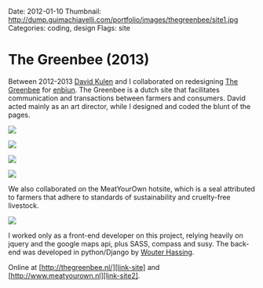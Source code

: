 Date: 2012-01-10
Thumbnail: http://dump.guimachiavelli.com/portfolio/images/thegreenbee/site1.jpg
Categories: coding, design
Flags: site

# The Greenbee (2013)

Between 2012-2013 [David Kulen][collab1] and I collaborated on redesigning [The Greenbee][link-site] for [enbiun][collab2]. The Greenbee is a dutch site that facilitates communication and transactions between farmers and consumers. David acted mainly as an art director, while I designed and coded the blunt of the pages.

[![](http://dump.guimachiavelli.com/portfolio/images/thegreenbee/site1.jpg)][link-site]

[![](http://dump.guimachiavelli.com/portfolio/images/thegreenbee/site2.jpg)][link-site]

[![](http://dump.guimachiavelli.com/portfolio/images/thegreenbee/site3.jpg)][link-site]

[![](http://dump.guimachiavelli.com/portfolio/images/thegreenbee/site4.jpg)][link-site]

We also collaborated on the MeatYourOwn hotsite, which is a seal attributed to farmers that adhere to standards of sustainability and cruelty-free livestock.

[![](http://dump.guimachiavelli.com/portfolio/images/thegreenbee/site5.jpg)][link-site2]

I worked only as a front-end developer on this project, relying heavily on jquery and the google maps api, plus SASS, compass and susy. The back-end was developed in python/Django by [Wouter Hassing][collab3].


Online at [http://thegreenbee.nl/][link-site] and [http://www.meatyourown.nl][link-site2].

[collab1]: http://dkulen.net
[collab2]: http://enbiun.nl
[collab3]: http://github.com/wouterhassing
[link-site]: http://thegreenbee.nl
[link-site2]: http://meatyourown.nl
